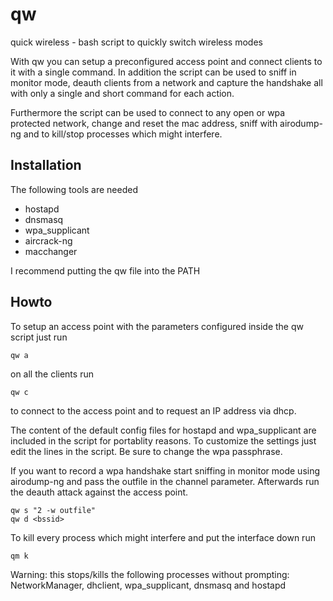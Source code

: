# qw
quick wireless - bash script to quickly switch wireless modes

With qw you can setup a preconfigured access point and connect clients to it with a single command. In addition the script can be used to sniff in monitor mode, deauth clients from a network and capture the handshake all with only a single and short command for each action.

Furthermore the script can be used to connect to any open or wpa protected network, change and reset the mac address, sniff with airodump-ng and to kill/stop processes which might interfere.

## Installation
The following tools are needed
* hostapd
* dnsmasq
* wpa\_supplicant
* aircrack-ng
* macchanger

I recommend putting the qw file into the PATH

## Howto
To setup an access point with the parameters configured inside the qw script just run

    qw a

on all the clients run

    qw c

to connect to the access point and to request an IP address via dhcp.

The content of the default config files for hostapd and wpa\_supplicant are 
included in the script for portablity reasons. To customize the settings
just edit the lines in the script.
Be sure to change the wpa passphrase.

If you want to record a wpa handshake start sniffing in monitor mode using 
airodump-ng and pass the outfile in the channel parameter. Afterwards run the deauth 
attack against the access point.

    qw s "2 -w outfile"
    qw d <bssid>

To kill every process which might interfere and put the interface down run

    qm k

Warning: this stops/kills the following processes without prompting:
NetworkManager, dhclient, wpa\_supplicant, dnsmasq and hostapd

